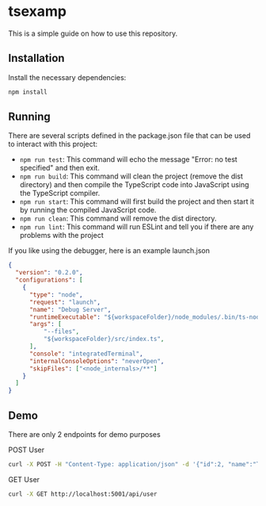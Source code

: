 # tsexamp

This is a simple guide on how to use this repository.

## Installation

Install the necessary dependencies:
```bash
npm install
```

## Running

There are several scripts defined in the package.json file that can be used to interact with this project:

 - `npm run test`: This command will echo the message "Error: no test specified" and then exit.
 - `npm run build`: This command will clean the project (remove the dist directory) and then compile the TypeScript code into JavaScript using the TypeScript compiler.
 - `npm run start`: This command will first build the project and then start it by running the compiled JavaScript code.
 - `npm run clean`: This command will remove the dist directory.
 - `npm run lint`: This command will run ESLint and tell you if there are any problems with the project

If you like using the debugger, here is an example launch.json
```json
{
  "version": "0.2.0",
  "configurations": [
    {
      "type": "node",
      "request": "launch",
      "name": "Debug Server",
      "runtimeExecutable": "${workspaceFolder}/node_modules/.bin/ts-node",
      "args": [
          "--files",
          "${workspaceFolder}/src/index.ts",
      ],
      "console": "integratedTerminal",
      "internalConsoleOptions": "neverOpen",
      "skipFiles": ["<node_internals>/**"]
    }    
  ]
}
```

## Demo

There are only 2 endpoints for demo purposes

POST User
```bash
curl -X POST -H "Content-Type: application/json" -d '{"id":2, "name":"Test User", "email":"testuser@example.com"}' http://localhost:5001/api/user
```

GET User
```bash
curl -X GET http://localhost:5001/api/user
```